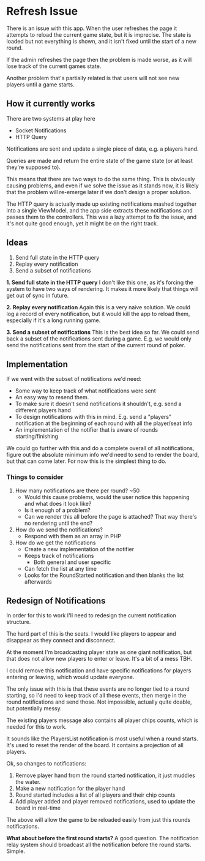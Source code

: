# Refresh Issue

There is an issue with this app. When the user refreshes the page it attempts to reload the current game state, but it is imprecise.
The state is loaded but not everything is shown, and it isn't fixed until the start of a new round.

If the admin refreshes the page then the problem is made worse, as it will lose track of the current games state.

Another problem that's partially related is that users will not see new players until a game starts.

## How it currently works
There are two systems at play here
- Socket Notifications
- HTTP Query

Notifications are sent and update a single piece of data, e.g. a players hand.

Queries are made and return the entire state of the game state (or at least they're supposed to).

This means that there are two ways to do the same thing. This is obviously causing problems, and even if we solve the issue as it stands now, it is likely that the problem will re-emerge later if we don't design a proper solution.

The HTTP query is actually made up existing notifications mashed together into a single ViewModel, and the app side extracts these notifications and passes them to the controllers. This was a lazy attempt to fix the issue, and it's not quite good enough, yet it might be on the right track.

## Ideas
1. Send full state in the HTTP query
2. Replay every notification
3. Send a subset of notifications

**1. Send full state in the HTTP query**
I don't like this one, as it's forcing the system to have two ways of rendering. It makes it more likely that things will get out of sync in future.

**2. Replay every notification**
Again this is a very naive solution. We could log a record of every notification, but it would kill the app to reload them, especially if it's a long running game.

**3. Send a subset of notifications**
This is the best idea so far. We could send back a subset of the notifications sent during a game. E.g. we would only send the notifications sent from the start of the current round of poker.

## Implementation
If we went with the subset of notifications we'd need:
- Some way to keep track of what notifications were sent
- An easy way to resend them.
- To make sure it doesn't send notifications it shouldn't, e.g. send a different players hand
- To design notifications with this in mind. E.g. send a "players" notification at the beginning of each round with all the player/seat info
- An implementation of the notifier that is aware of rounds starting/finishing

We could go further with this and do a complete overall of all notifications, figure out the absolute minimum info we'd need to send to render the board, but that can come later. For now this is the simplest thing to do.

### Things to consider
1. How many notifications are there per round? ~50
    - Would this cause problems, would the user notice this happening and what does it look like?
    - Is it enough of a problem?
    - Can we render this all before the page is attached? That way there's no rendering until the end?
2. How do we send the notifications?
    - Respond with them as an array in PHP
3. How do we get the notifications
    - Create a new implementation of the notifier
    - Keeps track of notifications
        - Both general and user specific
    - Can fetch the list at any time
    - Looks for the RoundStarted notification and then blanks the list afterwards

## Redesign of Notifications
In order for this to work I'll need to redesign the current notification structure.

The hard part of this is the seats. I would like players to appear and disappear as they connect and disconnect.

At the moment I'm broadcasting player state as one giant notification, but that does not allow new players to enter or leave. It's a bit of a mess TBH.

I could remove this notification and have specific notifications for players entering or leaving, which would update everyone.

The only issue with this is that these events are no longer tied to a round starting, so I'd need to keep track of all these events, then merge in the round notifications and send those. Not impossible, actually quite doable, but potentially messy.

The existing players message also contains all player chips counts, which is needed for this to work.

It sounds like the PlayersList notification is most useful when a round starts. It's used to reset the render of the board. It contains a projection of all players.

Ok, so changes to notifications:
1. Remove player hand from the round started notification, it just muddies the water.
2. Make a new notification for the player hand
3. Round started includes a list of all players and their chip counts
4. Add player added and player removed notifications, used to update the board in real-time

The above will allow the game to be reloaded easily from just this rounds notifications.

**What about before the first round starts?**
A good question. The notification relay system should broadcast all the notification before the round starts. Simple.